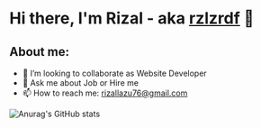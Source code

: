 # Hi there, I'm Rizal - aka [rzlzrdf](https://www.linkedin.com/in/rzlzrdf) 👋
## About me:
- 👯 I’m looking to collaborate as Website Developer
- 💬 Ask me about Job or Hire me
- 📫 How to reach me: rizallazu76@gmail.com


![Anurag's GitHub stats](https://github-readme-stats.vercel.app/api?username=rzlzrdf&show_icons=true&bg_color=00000000)
